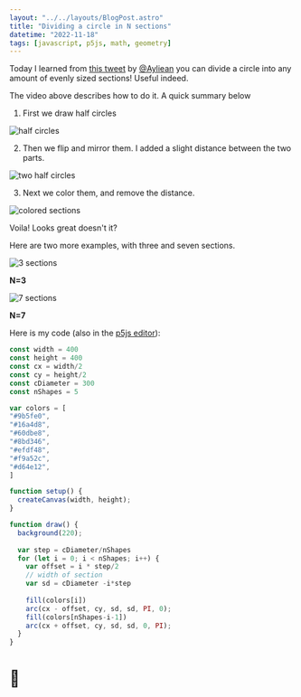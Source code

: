 ```yaml
---
layout: "../../layouts/BlogPost.astro"
title: "Dividing a circle in N sections"
datetime: "2022-11-18"
tags: [javascript, p5js, math, geometry]
---
```


Today I learned from [this tweet](https://twitter.com/Ayliean/status/1593276676263256068?t=9vH-5JxTTOFwann-eiCd6Q) by [@Ayliean](https://twitter.com/Ayliean) you can divide a circle into any amount of evenly sized sections! Useful indeed.

The video above describes how to do it. A quick summary below

1. First we draw half circles 

![half circles](/til/img/circle-1.png)

2. Then we flip and mirror them. I added a slight distance between the two parts.

![two half circles](/til/img/circle-2.png)

3. Next we color them, and remove the distance.

![colored sections](/til/img/circle-3.png)

Voila! Looks great doesn't it?

Here are two more examples, with three and seven sections.

![3 sections](/til/img/circle-4.png)

**N=3**

![7 sections](/til/img/circle-5.png)

**N=7**

Here is my code (also in the [p5js editor](https://editor.p5js.org/magnuswahlstrand-daffy/sketches/S9lQsSq8z)):
```javascript
const width = 400
const height = 400
const cx = width/2
const cy = height/2
const cDiameter = 300
const nShapes = 5

var colors = [
"#9b5fe0",
"#16a4d8",
"#60dbe8",
"#8bd346",
"#efdf48",
"#f9a52c",
"#d64e12",
]

function setup() {
  createCanvas(width, height);
}

function draw() {
  background(220);
  
  var step = cDiameter/nShapes
  for (let i = 0; i < nShapes; i++) {
    var offset = i * step/2 
    // width of section
    var sd = cDiameter -i*step
    
    fill(colors[i])
    arc(cx - offset, cy, sd, sd, PI, 0);
    fill(colors[nShapes-i-1])
    arc(cx + offset, cy, sd, sd, 0, PI);
  }
}
```

# 🔵
